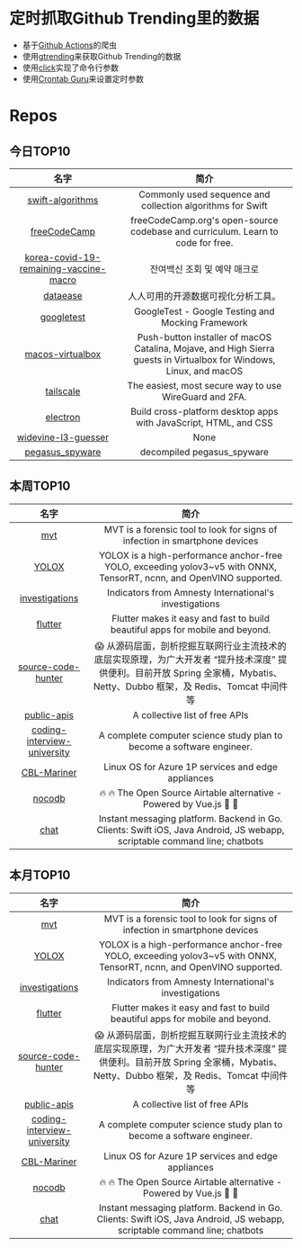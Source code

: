 # 定时抓取Github Trending里的数据
* 基于[Github Actions](https://docs.github.com/en/actions)的爬虫
* 使用[gtrending](https://github.com/hedythedev/gtrending)来获取Github Trending的数据
* 使用[click](https://github.com/pallets/click)实现了命令行参数
* 使用[Crontab Guru](https://crontab.guru/)来设置定时参数

# Repos
## 今日TOP10 
<!-- START OF DAILY_TOP10_REPOS -->
| 名字 | 简介 |
| :----: | :----: |
| [swift-algorithms](https://github.com/apple/swift-algorithms) | Commonly used sequence and collection algorithms for Swift |
| [freeCodeCamp](https://github.com/freeCodeCamp/freeCodeCamp) | freeCodeCamp.org's open-source codebase and curriculum. Learn to code for free. |
| [korea-covid-19-remaining-vaccine-macro](https://github.com/SJang1/korea-covid-19-remaining-vaccine-macro) | 잔여백신 조회 및 예약 매크로 |
| [dataease](https://github.com/dataease/dataease) | 人人可用的开源数据可视化分析工具。 |
| [googletest](https://github.com/google/googletest) | GoogleTest - Google Testing and Mocking Framework |
| [macos-virtualbox](https://github.com/myspaghetti/macos-virtualbox) | Push-button installer of macOS Catalina, Mojave, and High Sierra guests in Virtualbox for Windows, Linux, and macOS |
| [tailscale](https://github.com/tailscale/tailscale) | The easiest, most secure way to use WireGuard and 2FA. |
| [electron](https://github.com/electron/electron) | Build cross-platform desktop apps with JavaScript, HTML, and CSS |
| [widevine-l3-guesser](https://github.com/Satsuoni/widevine-l3-guesser) | None |
| [pegasus_spyware](https://github.com/jonathandata1/pegasus_spyware) | decompiled pegasus_spyware |
<!-- END OF DAILY_TOP10_REPOS -->

## 本周TOP10
<!-- START OF WEEKLY_TOP10_REPOS -->
| 名字 | 简介 |
| :----: | :----: |
| [mvt](https://github.com/mvt-project/mvt) | MVT is a forensic tool to look for signs of infection in smartphone devices |
| [YOLOX](https://github.com/Megvii-BaseDetection/YOLOX) | YOLOX is a high-performance anchor-free YOLO, exceeding yolov3~v5 with ONNX, TensorRT, ncnn, and OpenVINO supported. |
| [investigations](https://github.com/AmnestyTech/investigations) | Indicators from Amnesty International's investigations |
| [flutter](https://github.com/flutter/flutter) | Flutter makes it easy and fast to build beautiful apps for mobile and beyond. |
| [source-code-hunter](https://github.com/doocs/source-code-hunter) | 😱 从源码层面，剖析挖掘互联网行业主流技术的底层实现原理，为广大开发者 “提升技术深度” 提供便利。目前开放 Spring 全家桶，Mybatis、Netty、Dubbo 框架，及 Redis、Tomcat 中间件等 |
| [public-apis](https://github.com/public-apis/public-apis) | A collective list of free APIs |
| [coding-interview-university](https://github.com/jwasham/coding-interview-university) | A complete computer science study plan to become a software engineer. |
| [CBL-Mariner](https://github.com/microsoft/CBL-Mariner) | Linux OS for Azure 1P services and edge appliances |
| [nocodb](https://github.com/nocodb/nocodb) | 🔥 🔥 The Open Source Airtable alternative - Powered by Vue.js 🚀 🚀 |
| [chat](https://github.com/tinode/chat) | Instant messaging platform. Backend in Go. Clients: Swift iOS, Java Android, JS webapp, scriptable command line; chatbots |
<!-- END OF WEEKLY_TOP10_REPOS -->

## 本月TOP10
<!-- START OF MONTHLY_TOP10_REPOS -->
| 名字 | 简介 |
| :----: | :----: |
| [mvt](https://github.com/mvt-project/mvt) | MVT is a forensic tool to look for signs of infection in smartphone devices |
| [YOLOX](https://github.com/Megvii-BaseDetection/YOLOX) | YOLOX is a high-performance anchor-free YOLO, exceeding yolov3~v5 with ONNX, TensorRT, ncnn, and OpenVINO supported. |
| [investigations](https://github.com/AmnestyTech/investigations) | Indicators from Amnesty International's investigations |
| [flutter](https://github.com/flutter/flutter) | Flutter makes it easy and fast to build beautiful apps for mobile and beyond. |
| [source-code-hunter](https://github.com/doocs/source-code-hunter) | 😱 从源码层面，剖析挖掘互联网行业主流技术的底层实现原理，为广大开发者 “提升技术深度” 提供便利。目前开放 Spring 全家桶，Mybatis、Netty、Dubbo 框架，及 Redis、Tomcat 中间件等 |
| [public-apis](https://github.com/public-apis/public-apis) | A collective list of free APIs |
| [coding-interview-university](https://github.com/jwasham/coding-interview-university) | A complete computer science study plan to become a software engineer. |
| [CBL-Mariner](https://github.com/microsoft/CBL-Mariner) | Linux OS for Azure 1P services and edge appliances |
| [nocodb](https://github.com/nocodb/nocodb) | 🔥 🔥 The Open Source Airtable alternative - Powered by Vue.js 🚀 🚀 |
| [chat](https://github.com/tinode/chat) | Instant messaging platform. Backend in Go. Clients: Swift iOS, Java Android, JS webapp, scriptable command line; chatbots |
<!-- END OF MONTHLY_TOP10_REPOS -->
